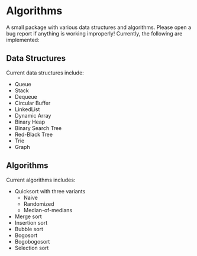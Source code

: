 Algorithms
==========
A small package with various data structures and algorithms. Please open a bug
report if anything is working improperly! Currently, the following are
implemented:

Data Structures
---------------
Current data structures include:
+   Queue
+   Stack
+   Dequeue
+   Circular Buffer
+   LinkedList
+   Dynamic Array
+   Binary Heap
+   Binary Search Tree
+   Red-Black Tree
+   Trie
+   Graph

Algorithms
----------
Current algorithms includes:
+   Quicksort with three variants
    +   Naive
    +   Randomized
    +   Median-of-medians
+   Merge sort
+   Insertion sort
+   Bubble sort
+   Bogosort
+   Bogobogosort
+   Selection sort
